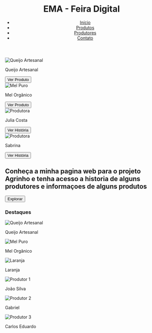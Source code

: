 <!DOCTYPE html>
<html lang="pt-BR">
<head>
  <meta charset="UTF-8">
  <meta name="viewport" content="width=device-width, initial-scale=1.0">
  <title>Feira Digital do Produtor Rural</title>
  <link rel="stylesheet" href="style.css">
</head>
<body>

  <header>
    <h1>EMA - Feira Digital</h1>
    <nav>
      <ul>
        <li><a href="#">Início</a></li>
        <li><a href="#">Produtos</a></li>
        <li><a href="#">Produtores</a></li>
        <li><a href="#">Contato</a></li>
      </ul>
    </nav>
  </header>

  <section class="principais">
    <div class="card">
      <img src="assets/queijo.jpg" alt="Queijo Artesanal">
      <p>Queijo Artesanal</p>
      <button>Ver Produto</button>
    </div>
    <div class="card">
      <img src="assets/Mel.jpg" alt="Mel Puro">
      <p>Mel Orgânico</p>
      <button>Ver Produto</button>
    </div>
    <div class="card">
      <img src="assets/produtor1.jpg" alt="Produtora">
      <p>Julia Costa</p>
      <button>Ver História</button>
    </div>
    <div class="card">
      <img src="assets/produtor2.jpg" alt="Produtora">
      <p>Sabrina</p>
      <button>Ver História</button>
    </div>
  </section>

  <section class="apresentacao">
    <h2>Conheça a minha pagina web para o projeto Agrinho e tenha acesso a historia de alguns produtores e informaçoes de alguns produtos</h2>
    <button>Explorar</button>
  </section>

  <section class="destaques">
    <h3>Destaques</h3>
    <div class="galeria">
      <div class="produto">
        <img src="assets/queijo.jpg" alt="Queijo Artesanal">
        <p>Queijo Artesanal</p>
      </div>
      <div class="produto">
        <img src="assets/Mel.jpg" alt="Mel Puro">
        <p>Mel Orgânico</p>
      </div>
      <div class="produto">
        <img src="assets/laranja.jpeg" alt="Laranja">
        <p>Laranja</p>
      </div>
      <div class="produtor">
        <img src="assets/produtor3.jpg" alt="Produtor 1">
        <p>João Silva</p>
      </div>
      <div class="produtor">
        <img src="assets/produtor4.jpg" alt="Produtor 2">
        <p>Gabriel</p>
      </div>
      <div class="produtor">
        <img src="assets/produtor5.jpg" alt="Produtor 3">
        <p>Carlos Eduardo</p>
      </div>
    </div>

  </section>

</body>
</html>
